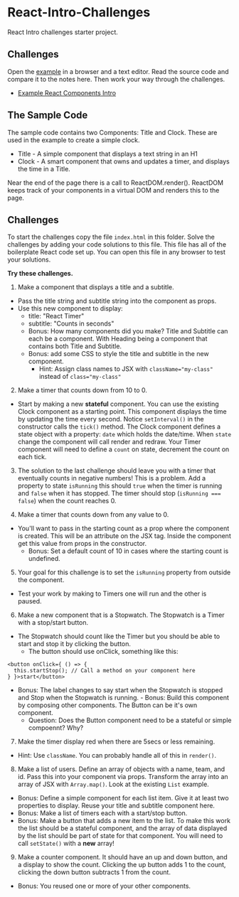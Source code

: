 # React-Intro-Challenges

React Intro challenges starter project.

## Challenges

Open the [example](./index.html) in a browser and a text editor. 
Read the source code and compare it to the notes here. Then work your way 
through the challenges. 

- [Example React Components Intro](./index.html)

## The Sample Code

The sample code contains two Components: Title and Clock. These are used in the example to create 
a simple clock. 

- Title - A simple component that displays a text string in an H1
- Clock - A smart component that owns and updates a timer, and displays the time in a Title. 

Near the end of the page there is a call to ReactDOM.render(). ReactDOM keeps track of your 
components in a virtual DOM and renders this to the page.

## Challenges 

To start the challenges copy the file `index.html` in this folder. Solve the challenges by 
adding your code solutions to this file. This file has all of the boilerplate React 
code set up. You can open this file in any browser to test your solutions. 

**Try these challenges.**

1. Make a component that displays a title and a subtitle.
  - Pass the title string and subtitle string into the component as props.
  - Use this new component to display:
    - title: "React Timer"
    - subtitle: "Counts in seconds"
    - Bonus: How many components did you make? Title and Subtitle can each be a component. 
    With Heading being a component that contains both Title and Subtitle.
    - Bonus: add some CSS to style the title and subtitle in the new component.
      - Hint: Assign class names to JSX with `className="my-class"` instead of `class="my-class"`
      
2. Make a timer that counts down from 10 to 0.
  - Start by making a new **stateful** component. You can use the existing Clock component 
  as a starting point. This component displays the time by updating the time 
  every second. Notice `setInterval()` in the constructor calls the `tick()` method.
  The Clock component defines a state object with a property: `date` which holds the date/time. 
  When `state` change the component will call render and redraw. Your Timer component will need to
  define a `count` on state, decrement the count on each tick. 

3. The solution to the last challenge should leave you with a timer that eventually counts in 
  negative numbers! This is a problem. Add a property to state `isRunning` this should `true`
  when the timer is running and `false` when it has stopped. The timer should stop (`isRunning === false`)
  when the count reaches 0. 
  
4. Make a timer that counts down from any value to 0.
  - You'll want to pass in the starting count as a prop where the component is created. This will be 
  an attribute on the JSX tag.
  Inside the component get this value from props in the constructor.
    - Bonus: Set a default count of 10 in cases where the starting count is undefined.
    
5. Your goal for this challenge is to set the `isRunning` property from outside the component. 
  - Test your work by making to Timers one will run and the other is paused. 
  
6. Make a new component that is a Stopwatch. The Stopwatch is a Timer with a stop/start button. 
  - The Stopwatch should count like the Timer but you should be able to start and stop it by 
  clicking the button.
    - The button should use onClick, something like this: 
  ```
  <button onClick={ () => {
    this.startStop(); // Call a method on your component here
  } }>start</button>
  ```
   - Bonus: The label changes to say start when the Stopwatch is stopped and Stop when the 
    Stopwatch is running. 
    - Bonus: Build this component by composing other components. The Button can be it's own component. 
      - Question: Does the Button component need to be a stateful or simple compoennt? Why?
    
7. Make the timer display red when there are 5secs or less remaining. 
  - Hint: Use `className`. You can probably handle all of this in `render()`.
  
8. Make a list of users. Define an array of objects with a name, team, and id. Pass this into your component 
  via props. Transform the array into an array of JSX with `Array.map()`. Look at the existing `List` 
  example. 
  - Bonus: Define a simple component for each list item. Give it at least two properties to display. 
  Reuse your title and subtitle component here. 
  - Bonus: Make a list of timers each with a start/stop button. 
  - Bonus: Make a button that adds a new item to the list. To make this work the list should be 
  a stateful component, and the array of data displayed by the list should be part of state for that 
  component. You will need to call `setState()` with a **new** array!
  
9. Make a counter component. It should have an up and down button, and a display to show the count. Clicking 
  the up button adds 1 to the count, clicking the down button subtracts 1 from the count. 
  - Bonus: You reused one or more of your other components.
  



